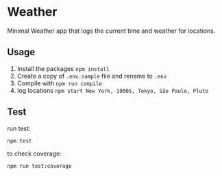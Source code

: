 # Weather
Minimal Weather app that logs the current time and weather for locations.

## Usage
1. Install the packages `npm install`
2. Create a copy of `.env.sample` file and rename to `.env`
3. Compile with `npm run compile`
4. log locations `npm start New York, 10005, Tokyo, São Paulo, Pluto`

## Test
run test:
```bash
npm test
```

to check coverage:
```bash
npm run test:coverage
```
